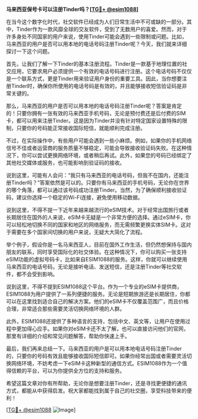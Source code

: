 **马来西亚保号卡可以注册Tinder吗？[[TG💪+ @esim1088](https://t.me/s/esim1088)]**

在当今这个数字化时代，社交软件已经成为人们日常生活中不可或缺的一部分。其中，Tinder作为一款风靡全球的交友软件，受到了无数用户的喜爱。然而，对于许多身处不同国家的用户来说，使用Tinder可能会遇到一些限制或问题。比如，马来西亚的用户是否可以用本地的电话号码注册Tinder呢？今天，我们就来详细探讨一下这个问题。

首先，让我们了解一下Tinder的基本注册流程。Tinder是一款基于地理位置的社交应用，它要求用户必须提供一个有效的电话号码进行注册。这个电话号码不仅仅是一个联系方式，更是Tinder用来验证用户身份的重要工具。因此，当你想要注册Tinder时，确保你所使用的电话号码是有效的，并且能够接收短信验证码是非常关键的。

那么，马来西亚的用户是否可以用本地的电话号码注册Tinder呢？答案是肯定的！只要你拥有一张有效的马来西亚手机号码，无论是预付费还是后付费的SIM卡，都可以用来注册Tinder。这是因为Tinder并没有针对特定国家设置特殊的限制，只要你的号码能正常接收国际短信，就能顺利完成注册。

不过，在实际操作中，有些用户可能会遇到一些小麻烦。例如，如果你的手机网络信号不佳或者运营商的服务质量不够稳定，可能会导致接收验证码失败。在这种情况下，你可以尝试更换网络环境，或者稍后再试。此外，如果您的号码已经绑定了其他社交媒体或服务，也可能影响到验证码的接收。

说到这里，可能有人会问：“我只有马来西亚的电话号码，但我不在国内，还能注册Tinder吗？”答案依然是可以的。只要你有马来西亚的手机号码，无论你在世界的哪个角落，都可以通过该号码成功注册Tinder。当然，为了确保顺利接收验证码，建议你选择一个稳定的Wi-Fi连接，避免使用移动数据。

说到这里，不得不提一下近年来越来越流行的eSIM技术。对于经常出国旅行或者长期居住在国外的人来说，eSIM卡无疑是一个非常方便的选择。通过eSIM卡，你可以轻松地切换不同的国家和地区的网络服务，而无需频繁更换实体SIM卡。这对于需要在多个国家间切换的用户来说，无疑大大简化了流程。

举个例子，假设你是一名马来西亚人，目前在国外工作生活，但仍然想保持与国内朋友的联系，同时享受国际化的社交体验。在这种情况下，你可以购买一张支持eSIM功能的虚拟号码卡，比如来自ESIM1088的服务。这样，你就可以继续使用马来西亚的电话号码，无论是接听电话、发送短信，还是注册Tinder等社交软件，都不会受到影响。

说到这里，不得不提到ESIM1088这个平台。作为一个专业的eSIM卡提供商，ESIM1088为用户提供了一系列便捷的服务。无论是短期旅游还是长期居住，你都可以在这里找到适合自己的解决方案。他们的eSIM卡不仅覆盖范围广，而且价格合理，非常适合那些需要灵活切换网络环境的人群。

此外，ESIM1088还提供了多种语言的支持，包括中文、英文等，让用户在使用过程中更加得心应手。如果你对eSIM卡还不太了解，也可以直接访问他们的官网，那里有详细的介绍和常见问题解答，帮助你快速上手。

最后，我们再来总结一下。马来西亚的用户是可以用本地电话号码注册Tinder的，只要你的号码有效且能够接收国际短信即可。如果你经常出国或者需要灵活切换网络环境，不妨考虑一下eSIM卡这种新型的通信方式。ESIM1088作为一个值得信赖的平台，可以为你提供全方位的支持和服务。

希望这篇文章对你有所帮助，无论你是想要注册Tinder，还是寻找更便捷的通讯方式，都能从中获得启发。祝大家都能找到属于自己的社交圈，享受科技带来的便利！

[[TG💪+ @esim1088](https://t.me/s/esim1088) ![Image](https://i.postimg.cc/4NQfJmqS/Snipaste-2025-05-13-00-14-12.png)]